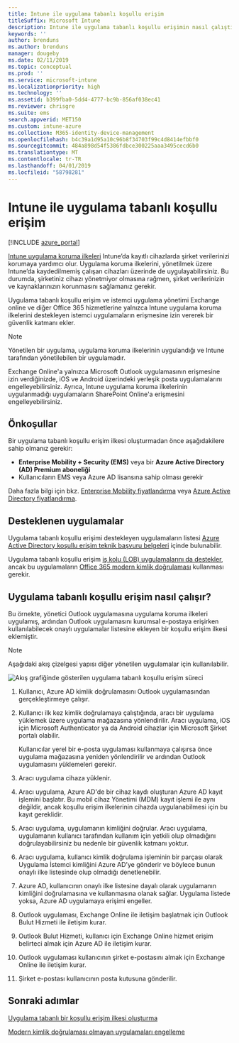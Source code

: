```yaml
---
title: Intune ile uygulama tabanlı koşullu erişim
titleSuffix: Microsoft Intune
description: Intune ile uygulama tabanlı koşullu erişimin nasıl çalıştığı hakkında bilgi edinin.
keywords: ''
author: brenduns
ms.author: brenduns
manager: dougeby
ms.date: 02/11/2019
ms.topic: conceptual
ms.prod: ''
ms.service: microsoft-intune
ms.localizationpriority: high
ms.technology: ''
ms.assetid: b399fba0-5dd4-4777-bc9b-856af038ec41
ms.reviewer: chrisgre
ms.suite: ems
search.appverid: MET150
ms.custom: intune-azure
ms.collection: M365-identity-device-management
ms.openlocfilehash: b4c39a1d95a10c96b8f34703f99c4d8414efbbf0
ms.sourcegitcommit: 484a898d54f5386fdbce300225aaa3495cecd6b0
ms.translationtype: MT
ms.contentlocale: tr-TR
ms.lasthandoff: 04/01/2019
ms.locfileid: "58798281"
---
```

# <a name="app-based-conditional-access-with-intune"></a>Intune ile uygulama tabanlı koşullu erişim

[!INCLUDE [azure_portal](./includes/azure_portal.md)]

[Intune uygulama koruma ilkeleri](app-protection-policy.md) Intune’da kayıtlı cihazlarda şirket verilerinizi korumaya yardımcı olur. Uygulama koruma ilkelerini, yönetilmek üzere Intune’da kaydedilmemiş çalışan cihazları üzerinde de uygulayabilirsiniz. Bu durumda, şirketiniz cihazı yönetmiyor olmasına rağmen, şirket verilerinizin ve kaynaklarınızın korunmasını sağlamanız gerekir.

Uygulama tabanlı koşullu erişim ve istemci uygulama yönetimi Exchange online ve diğer Office 365 hizmetlerine yalnızca Intune uygulama koruma ilkelerini destekleyen istemci uygulamaların erişmesine izin vererek bir güvenlik katmanı ekler.

> [!NOTE]
> Yönetilen bir uygulama, uygulama koruma ilkelerinin uygulandığı ve Intune tarafından yönetilebilen bir uygulamadır.

Exchange Online'a yalnızca Microsoft Outlook uygulamasının erişmesine izin verdiğinizde, iOS ve Android üzerindeki yerleşik posta uygulamalarını engelleyebilirsiniz. Ayrıca, Intune uygulama koruma ilkelerinin uygulanmadığı uygulamaların SharePoint Online'a erişmesini engelleyebilirsiniz.

## <a name="prerequisites"></a>Önkoşullar
Bir uygulama tabanlı koşullu erişim ilkesi oluşturmadan önce aşağıdakilere sahip olmanız gerekir:

- **Enterprise Mobility + Security (EMS)** veya bir **Azure Active Directory (AD) Premium aboneliği**
- Kullanıcıların EMS veya Azure AD lisansına sahip olması gerekir

Daha fazla bilgi için bkz. [Enterprise Mobility fiyatlandırma](https://www.microsoft.com/cloud-platform/enterprise-mobility-pricing) veya [Azure Active Directory fiyatlandırma](https://azure.microsoft.com/pricing/details/active-directory/).

## <a name="supported-apps"></a>Desteklenen uygulamalar

Uygulama tabanlı koşullu erişimi destekleyen uygulamaların listesi [Azure Active Directory koşullu erişim teknik başvuru belgeleri](https://docs.microsoft.com/azure/active-directory/active-directory-conditional-access-technical-reference) içinde bulunabilir.

Uygulama tabanlı koşullu erişim [iş kolu (LOB) uygulamalarını da destekler](app-modern-authentication-block.md), ancak bu uygulamaların [Office 365 modern kimlik doğrulaması](https://support.office.com/article/Using-Office-365-modern-authentication-with-Office-clients-776c0036-66fd-41cb-8928-5495c0f9168a) kullanması gerekir. 

## <a name="how-app-based-conditional-access-works"></a>Uygulama tabanlı koşullu erişim nasıl çalışır?

Bu örnekte, yönetici Outlook uygulamasına uygulama koruma ilkeleri uygulamış, ardından Outlook uygulamasını kurumsal e-postaya erişirken kullanılabilecek onaylı uygulamalar listesine ekleyen bir koşullu erişim ilkesi eklemiştir.

> [!NOTE]
> Aşağıdaki akış çizelgesi yapısı diğer yönetilen uygulamalar için kullanılabilir.

![Akış grafiğinde gösterilen uygulama tabanlı koşullu erişim süreci](./media/ca-intune-common-ways-3.png)

1. Kullanıcı, Azure AD kimlik doğrulamasını Outlook uygulamasından gerçekleştirmeye çalışır.

2. Kullanıcı ilk kez kimlik doğrulamaya çalıştığında, aracı bir uygulama yüklemek üzere uygulama mağazasına yönlendirilir. Aracı uygulama, iOS için Microsoft Authenticator ya da Android cihazlar için Microsoft Şirket portalı olabilir.

   Kullanıcılar yerel bir e-posta uygulaması kullanmaya çalışırsa önce uygulama mağazasına yeniden yönlendirilir ve ardından Outlook uygulamasını yüklemeleri gerekir.

3. Aracı uygulama cihaza yüklenir.

4. Aracı uygulama, Azure AD'de bir cihaz kaydı oluşturan Azure AD kayıt işlemini başlatır. Bu mobil cihaz Yönetimi (MDM) kayıt işlemi ile aynı değildir, ancak koşullu erişim ilkelerinin cihazda uygulanabilmesi için bu kayıt gereklidir.

5. Aracı uygulama, uygulamanın kimliğini doğrular. Aracı uygulama, uygulamanın kullanıcı tarafından kullanım için yetkili olup olmadığını doğrulayabilirsiniz bu nedenle bir güvenlik katmanı yoktur.

6. Aracı uygulama, kullanıcı kimlik doğrulama işleminin bir parçası olarak Uygulama İstemci kimliğini Azure AD’ye gönderir ve böylece bunun onaylı ilke listesinde olup olmadığı denetlenebilir.

7. Azure AD, kullanıcının onaylı ilke listesine dayalı olarak uygulamanın kimliğini doğrulamasına ve kullanmasına olanak sağlar. Uygulama listede yoksa, Azure AD uygulamaya erişimi engeller.

8. Outlook uygulaması, Exchange Online ile iletişim başlatmak için Outlook Bulut Hizmeti ile iletişim kurar.

9. Outlook Bulut Hizmeti, kullanıcı için Exchange Online hizmet erişim belirteci almak için Azure AD ile iletişim kurar.

10. Outlook uygulaması kullanıcının şirket e-postasını almak için Exchange Online ile iletişim kurar.

11. Şirket e-postası kullanıcının posta kutusuna gönderilir.

## <a name="next-steps"></a>Sonraki adımlar
[Uygulama tabanlı bir koşullu erişim ilkesi oluşturma](app-based-conditional-access-intune-create.md)

[Modern kimlik doğrulaması olmayan uygulamaları engelleme](app-modern-authentication-block.md)
